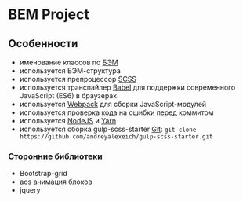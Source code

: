 # BEM Project

## Особенности
* именование классов по [БЭМ](https://ru.bem.info/)
* используется БЭМ-структура
* используется препроцессор [SCSS](https://sass-lang.com/)
* используется транспайлер [Babel](https://babeljs.io/) для поддержки современного JavaScript (ES6) в браузерах
* используется [Webpack](https://webpack.js.org/) для сборки JavaScript-модулей
* используется проверка кода на ошибки перед коммитом
* используется [NodeJS](https://nodejs.org/en/) и [Yarn](https://yarnpkg.com/en/docs/install)
* используется сборка gulp-scss-starter [Git](https://git-scm.com/downloads): ```git clone https://github.com/andreyalexeich/gulp-scss-starter.git```

### Сторонние библиотеки
* Bootstrap-grid
* aos анимация блоков
* jquery
